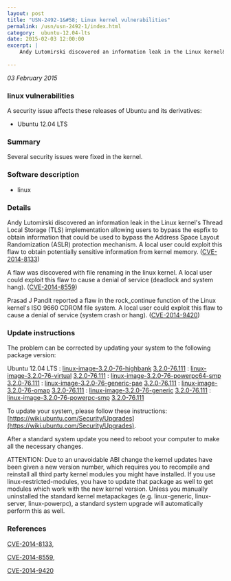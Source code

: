```yaml
---
layout: post
title: "USN-2492-1&#58; Linux kernel vulnerabilities"
permalink: /usn/usn-2492-1/index.html
category:  ubuntu-12.04-lts
date: 2015-02-03 12:00:00
excerpt: |
    Andy Lutomirski discovered an information leak in the Linux kernel&#39;s Thread Local Storage (TLS) implementation allowing users to bypass the espfix to obtain information that could be used to bypass the Address Space Layout Randomization (ASLR) protection mechanism. A local user could exploit this flaw to obtain potentially sensitive information from kernel memory. ([CVE-2014-8133](http://people.ubuntu.com/~ubuntu-security/cve/CVE-2014-8133))
    
--- 
```

 
 

*03 February 2015*

### linux vulnerabilities

A security issue affects these releases of Ubuntu and its derivatives:

* Ubuntu 12.04 LTS

### Summary

Several security issues were fixed in the kernel. 

### Software description

* linux 

### Details

Andy Lutomirski discovered an information leak in the Linux kernel&#39;s Thread Local Storage (TLS) implementation allowing users to bypass the espfix to obtain information that could be used to bypass the Address Space Layout Randomization (ASLR) protection mechanism. A local user could exploit this flaw to obtain potentially sensitive information from kernel memory. ([CVE-2014-8133](http://people.ubuntu.com/~ubuntu-security/cve/CVE-2014-8133))

A flaw was discovered with file renaming in the linux kernel. A local user could exploit this flaw to cause a denial of service (deadlock and system hang). ([CVE-2014-8559](http://people.ubuntu.com/~ubuntu-security/cve/CVE-2014-8559))

Prasad J Pandit reported a flaw in the rock_continue function of the Linux kernel&#39;s ISO 9660 CDROM file system. A local user could exploit this flaw to cause a denial of service (system crash or hang). ([CVE-2014-9420](http://people.ubuntu.com/~ubuntu-security/cve/CVE-2014-9420)) 

### Update instructions

The problem can be corrected by updating your system to the following package version:

Ubuntu 12.04 LTS
 : [linux-image-3.2.0-76-highbank](https://launchpad.net/ubuntu/+source/linux) <span> [3.2.0-76.111](https://launchpad.net/ubuntu/+source/linux/3.2.0-76.111) </span> 
 : [linux-image-3.2.0-76-virtual](https://launchpad.net/ubuntu/+source/linux) <span> [3.2.0-76.111](https://launchpad.net/ubuntu/+source/linux/3.2.0-76.111) </span> 
 : [linux-image-3.2.0-76-powerpc64-smp](https://launchpad.net/ubuntu/+source/linux) <span> [3.2.0-76.111](https://launchpad.net/ubuntu/+source/linux/3.2.0-76.111) </span> 
 : [linux-image-3.2.0-76-generic-pae](https://launchpad.net/ubuntu/+source/linux) <span> [3.2.0-76.111](https://launchpad.net/ubuntu/+source/linux/3.2.0-76.111) </span> 
 : [linux-image-3.2.0-76-omap](https://launchpad.net/ubuntu/+source/linux) <span> [3.2.0-76.111](https://launchpad.net/ubuntu/+source/linux/3.2.0-76.111) </span> 
 : [linux-image-3.2.0-76-generic](https://launchpad.net/ubuntu/+source/linux) <span> [3.2.0-76.111](https://launchpad.net/ubuntu/+source/linux/3.2.0-76.111) </span> 
 : [linux-image-3.2.0-76-powerpc-smp](https://launchpad.net/ubuntu/+source/linux) <span> [3.2.0-76.111](https://launchpad.net/ubuntu/+source/linux/3.2.0-76.111) </span> 

To update your system, please follow these instructions: [https://wiki.ubuntu.com/Security/Upgrades](https://wiki.ubuntu.com/Security/Upgrades).

After a standard system update you need to reboot your computer to make all the necessary changes.

ATTENTION: Due to an unavoidable ABI change the kernel updates have been given a new version number, which requires you to recompile and reinstall all third party kernel modules you might have installed. If you use linux-restricted-modules, you have to update that package as well to get modules which work with the new kernel version. Unless you manually uninstalled the standard kernel metapackages (e.g. linux-generic, linux-server, linux-powerpc), a standard system upgrade will automatically perform this as well. 

### References

 
 [CVE-2014-8133](http://people.ubuntu.com/~ubuntu-security/cve/CVE-2014-8133), 

 [CVE-2014-8559](http://people.ubuntu.com/~ubuntu-security/cve/CVE-2014-8559), 

 [CVE-2014-9420](http://people.ubuntu.com/~ubuntu-security/cve/CVE-2014-9420)
 

